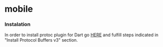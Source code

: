 # mobile

### Instalation
In order to install protoc plugin for Dart go [HERE](https://grpc.io/docs/quickstart/dart/) and fulfill steps indicated in "Install Protocol Buffers v3" section.